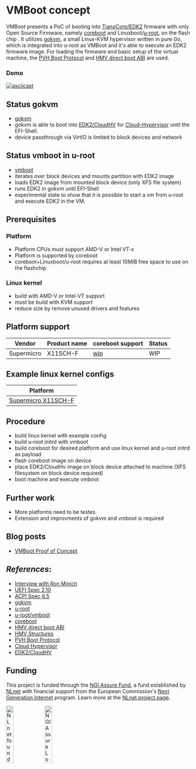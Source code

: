 # VMBoot concept

VMBoot presents a PoC of booting into [TianoCore/EDK2](https://github.com/tianocore/edk2) firmware with only Open Source Firmware, namely [coreboot](https://www.coreboot.org/) and Linuxboot/[u-root](https://u-root.org/), on the flash chip .
It utilizes [gokvm](https://github.com/bobuhiro11/gokvm), a small Linux-KVM hypervisor written in pure Go, which is integrated into u-root as VMBoot and it's able to execute an EDK2 firmware image.
For loading the firmware and basic setup of the virtual machine, the [PVH Boot Protocol](https://github.com/mirage/xen/blob/master/docs/misc/pvh.markdown) and [HMV direct boot ABI](https://github.com/mirage/xen/blob/master/docs/misc/hvmlite.markdown) are used.

### Demo
[![asciicast](https://asciinema.org/a/785rLfVhSdpnGsfY13fIJi5ke.svg)](https://asciinema.org/a/785rLfVhSdpnGsfY13fIJi5ke)

## Status gokvm
 - [gokvm](https://github.com/bobuhiro11/gokvm)
 - gokvm is able to boot into [EDK2/CloudHV](https://github.com/cloud-hypervisor/edk2/tree/ch) for [Cloud-Hypervisor](https://github.com/cloud-hypervisor/cloud-hypervisor) until the EFI-Shell.
 - device passthrough via VirtIO is limited to block devices and network

## Status vmboot in u-root
 - [vmboot](https://github.com/u-root/u-root/tree/main/cmds/exp/vmboot)
 - iterates over block devices and mounts partition with EDK2 image
 - loads EDK2 image from mounted block device (only XFS file system)
 - runs EDK2 in gokvm until EFI-Shell
 - experimental state to show that it is possible to start a vm from u-root and execute EDK2 in the VM.

## Prerequisites
### Platform
- Platform CPUs must support AMD-V or Intel VT-x
- Platform is supported by coreboot
- coreboot+Linuxboot/u-root requires at least 10MiB free space to use on the flashchip

### Linux kernel
- build with AMD-V or Intel-VT support
- must be build with KVM support
- reduce size by remove unused drivers and features

## Platform support

Vendor | Product name | coreboot support | Status |
|------|--------------|-----------|---------------|
| Supermicro | X11SCH-F | [wip](https://review.coreboot.org/c/coreboot/+/37441) | WIP  |

## Example linux kernel configs
|Platform|
|--------|
| [Supermicro X11SCH-F](./platforms/supermicro/x11sch-f/linux_intel.config)|

## Procedure
- build linux kernel with example config
- build u-root initrd with vmboot
- build coreboot for desired platform and use linux kernel and u-root initrd as payload
- flash coreboot image on device
- place EDK2/CloudHv image on block device attached to machine (XFS filesystem on block device required)
- boot machine and execute vmboot

## Further work
 - More platforms need to be testes.
 - Extension and improvments of gokvm and vmboot is required

## Blog posts
- [VMBoot Proof of Concept](https://9esec.io/blog/vmboot-poc/)

## _References_:

- [Interview with Ron Minich](https://archive.fosdem.org/2007/interview/ronald+g+minnich.html)
- [UEFI Spec 2.10](https://uefi.org/sites/default/files/resources/UEFI_Spec_2_10_Aug29.pdf)
- [ACPI Spec 6.5](https://uefi.org/sites/default/files/resources/ACPI_Spec_6_5_Aug29.pdf)
- [gokvm](https://github.com/bobuhiro11/gokvm)
- [u-root](https://github.com/u-root/u-root)
- [u-root/vmboot](https://github.com/u-root/u-root/tree/main/cmds/exp/vmboot)
- [coreboot](https://www.coreboot.org/)
- [HMV direct boot ABI](https://github.com/mirage/xen/blob/master/docs/misc/hvmlite.markdown)
- [HMV Structures](https://github.com/torvalds/linux/blob/master/include/xen/interface/hvm/start_info.h)
- [PVH Boot Protocol](https://github.com/mirage/xen/blob/master/docs/misc/pvh.markdown)
- [Cloud Hypervisor](https://github.com/cloud-hypervisor/cloud-hypervisor)
- [EDK2/CloudHV](https://github.com/cloud-hypervisor/edk2/tree/ch)


## Funding

This project is funded through the [NGI Assure Fund](https://nlnet.nl/assure), a fund established by [NLnet](https://nlnet.nl) with financial support from the European Commission's [Next Generation Internet](https://ngi.eu) program. Learn more at the [NLnet project page](https://nlnet.nl/project/UEFI-isolation).

[<img src="https://nlnet.nl/logo/banner.png" alt="NLnet foundation logo" width="20%" />](https://nlnet.nl)
[<img src="https://nlnet.nl/image/logos/NGIAssure_tag.svg" alt="NGI Assure Logo" width="20%" />](https://nlnet.nl/assure)
